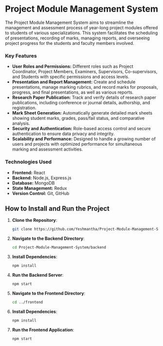# Project Module Management System

The Project Module Management System aims to streamline the management and assessment process of year-long project modules offered to students of various specializations. This system facilitates the scheduling of presentations, recording of marks, managing reports, and overseeing project progress for the students and faculty members involved.

### Key Features
- **User Roles and Permissions:** Different roles such as Project Coordinator, Project Members, Examiners, Supervisors, Co-supervisors, and Students with specific permissions and access levels.
- **Presentation and Report Management:** Create and schedule presentations, manage marking rubrics, and record marks for proposals, progress, and final presentations, as well as various reports.
- **Research Paper Publication:** Track and verify details of research paper publications, including conference or journal details, authorship, and registration.
- **Mark Sheet Generation:** Automatically generate detailed mark sheets showing student marks, grades, pass/fail status, and comparative analysis.
- **Security and Authentication:** Role-based access control and secure authentication to ensure data privacy and integrity.
- **Scalability and Performance:** Designed to handle a growing number of users and projects with optimized performance for simultaneous marking and assessment activities.

### Technologies Used
- **Frontend:** React
- **Backend:** Node.js, Express.js
- **Database:** MongoDB
- **State Management:** Redux
- **Version Control:** Git, GitHub

## How to Install and Run the Project
1. **Clone the Repository**:
    ```sh
    git clone https://github.com/Yeshmantha/Project-Module-Management-System.git
    ```
2. **Navigate to the Backend Directory**:
    ```sh
    cd Project-Module-Management-System/backend
    ```
3. **Install Dependencies**:
    ```sh
    npm install
    ```
4. **Run the Backend Server**:
    ```sh
    npm start
    ```
5. **Navigate to the Frontend Directory**:
    ```sh
    cd ../frontend
    ```
6. **Install Dependencies**:
    ```sh
    npm install
    ```
7. **Run the Frontend Application**:
    ```sh
    npm start
    ```

